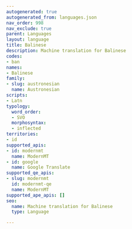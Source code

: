 ```yaml
---
autogenerated: true
autogenerated_from: languages.json
nav_order: 998
nav_exclude: true
parent: Languages
layout: language
title: Balinese
description: Machine translation for Balinese
codes:
- ban
names:
- Balinese
family:
- slug: austronesian
  name: Austronesian
scripts:
- Latn
typology:
  word_order:
  - SVO
  morphosyntax:
  - inflected
territories:
- id
supported_apis:
- id: modernmt
  name: ModernMT
- id: google
  name: Google Translate
supported_qe_apis:
- slug: modernmt
  id: modernmt-qe
  name: ModernMT
supported_ape_apis: []
seo:
  name: Machine translation for Balinese
  type: Language

---
```


